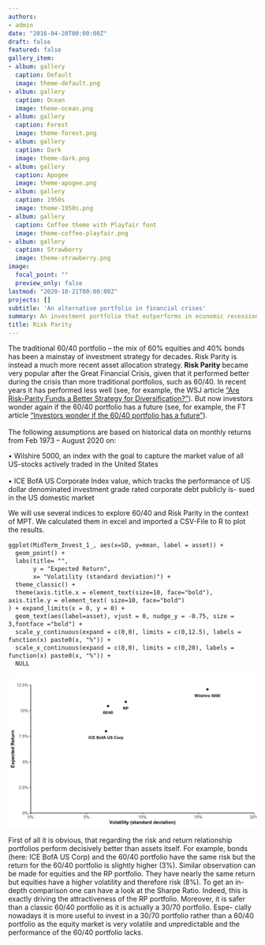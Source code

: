 ```yaml
---
authors:
- admin
date: "2016-04-20T00:00:00Z"
draft: false
featured: false
gallery_item:
- album: gallery
  caption: Default
  image: theme-default.png
- album: gallery
  caption: Ocean
  image: theme-ocean.png
- album: gallery
  caption: Forest
  image: theme-forest.png
- album: gallery
  caption: Dark
  image: theme-dark.png
- album: gallery
  caption: Apogee
  image: theme-apogee.png
- album: gallery
  caption: 1950s
  image: theme-1950s.png
- album: gallery
  caption: Coffee theme with Playfair font
  image: theme-coffee-playfair.png
- album: gallery
  caption: Strawberry
  image: theme-strawberry.png
image:
  focal_point: ""
  preview_only: false
lastmod: "2020-10-21T00:00:00Z"
projects: []
subtitle: 'An alternative portfolio in financial crises'
summary: An investment portfolio that outperforms in economic recessions
title: Risk Parity
---
```


The traditional 60/40 portfolio – the mix of 60% equities and 40% bonds has been a mainstay of investment strategy for decades. Risk Parity is instead a much more recent asset allocation strategy. **Risk Parity** became very popular after the Great Financial Crisis, given that it performed better during the crisis than more traditional portfolios, such as 60/40. In recent years it has performed less well (see, for example, the WSJ article [“Are Risk-Parity Funds a Better Strategy for Diversification?”](https://www.wsj.com/articles/are-risk-parity-funds-a-better-strategy-for-diversification-1446805981)). But now investors wonder again if the 60/40 portfolio has a future (see, for example, the FT article [“Investors wonder if the 60/40 portfolio has a future”](https://www.ft.com/content/fdb793a4-712e-477f-9a81-7f67aefda21a)). \
\
The following assumptions are based on historical data on monthly returns from Feb 1973 – August 2020 on:

• Wilshire 5000, an index with the goal to capture the market value of all US-stocks actively traded in the United States \
\
• ICE BofA US Corporate Index value, which tracks the performance of US dollar denominated investment grade rated corporate debt publicly is- sued in the US domestic market

We will use several indices to explore 60/40 and Risk Parity in the context of MPT.
We calculated them in excel and imported a CSV-File to R to plot the results. 

```{r}
ggplot(MidTerm_Invest_1_, aes(x=SD, y=mean, label = asset)) + 
  geom_point() + 
  labs(title= "",
       y = "Expected Return",
       x= "Volatility (standard deviation)") + 
  theme_classic() +
  theme(axis.title.x = element_text(size=10, face="bold"),
axis.title.y = element_text( size=10, face="bold")
) + expand_limits(x = 0, y = 0) +
  geom_text(aes(label=asset), vjust = 0, nudge_y = -0.75, size = 3,fontface ="bold") +
  scale_y_continuous(expand = c(0,0), limits = c(0,12.5), labels = function(x) paste0(x, "%")) +
  scale_x_continuous(expand = c(0,0), limits = c(0,20), labels = function(x) paste0(x, "%")) +
  NULL
```

![](00007f.png)

First of all it is obvious, that regarding the risk and return relationship portfolios perform decisively better than assets itself. For example, bonds (here: ICE BofA US Corp) and the 60/40 portfolio have the same risk but the return for the 60/40 portfolio is slightly higher (3%). Similar observation can be made for equities and the RP portfolio. They have nearly the same return but equities have a higher volatility and therefore risk (8%). To get an in-depth comparison one can have a look at the Sharpe Ratio. Indeed, this is exactly driving the attractiveness of the RP portfolio. Moreover, it is safer than a classic 60/40 portfolio as it is actually a 30/70 portfolio. Espe- cially nowadays it is more useful to invest in a 30/70 portfolio rather than a 60/40 portfolio as the equity market is very volatile and unpredictable and the performance of the 60/40 portfolio lacks.
